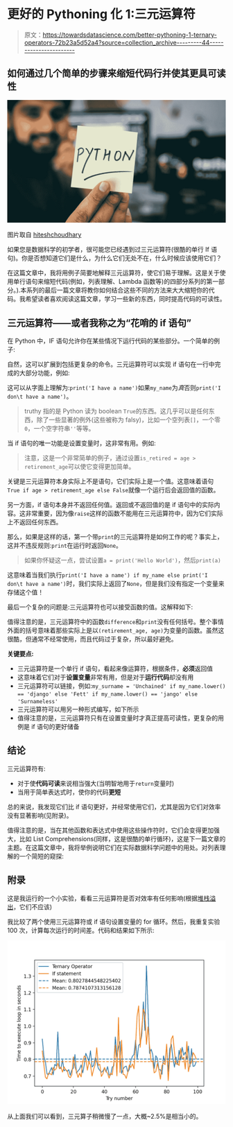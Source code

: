 # 更好的 Pythoning 化 1:三元运算符

> 原文：<https://towardsdatascience.com/better-pythoning-1-ternary-operators-72b23a5d52a4?source=collection_archive---------44----------------------->

## 如何通过几个简单的步骤来缩短代码行并使其更具可读性

![](img/d0a2167bad247a7baab2a54f4fc2b563.png)

图片取自 [hiteshchoudhary](https://unsplash.com/photos/D9Zow2REm8U#:~:text=Choudhary-,%40hiteshchoudhary,-Download)

如果您是数据科学的初学者，很可能您已经遇到过三元运算符(很酷的单行 If 语句)。你是否想知道它们是什么，为什么它们无处不在，什么时候应该使用它们？

在这篇文章中，我将用例子简要地解释三元运算符，使它们易于理解。这是关于使用单行语句来缩短代码(例如，列表理解、Lambda 函数等)的四部分系列的第一部分。).本系列的最后一篇文章将教你如何结合这些不同的方法来大大缩短你的代码。我希望读者喜欢阅读这篇文章，学习一些新的东西，同时提高代码的可读性。

## 三元运算符——或者我称之为“花哨的 if 语句”

在 Python 中，IF 语句允许你在某些情况下运行代码的某些部分。一个简单的例子:

自然，这可以扩展到包括更复杂的命令。三元运算符可以实现 if 语句在一行中完成的大部分功能，例如:

这可以从字面上理解为:`print('I have a name')`如果`my_name`为*真*否则`print('I don\t have a name')`。

> truthy 指的是 Python 读为 boolean `True`的东西。这几乎可以是任何东西，除了一些显著的例外(这些被称为 falsy)，比如一个空列表`[]`，一个零`0`，一个空字符串`''`等等。

当 if 语句的唯一功能是设置变量时，这非常有用。例如:

> 注意，这是一个非常简单的例子，通过设置`is_retired = age > retirement_age`可以使它变得更加简单。

关键是三元运算符本身实际上不是语句，它们实际上是一个值。这意味着语句`True if age > retirement_age else False`就像一个运行后会返回值的函数。

另一方面，if 语句本身并不返回任何值。返回或不返回值的是 if 语句中的实际内容。这非常重要，因为像`raise`这样的函数不能用在三元运算符中，因为它们实际上不返回任何东西。

那么，如果是这样的话，第一个带`print`的三元运算符是如何工作的呢？事实上，这并不违反规则:`print`在运行时返回`None`。

> 如果你怀疑这一点，尝试设置`a = print('Hello World')`，然后`print(a)`

这意味着当我们执行`print('I have a name') if my_name else print('I don\t have a name')`时，我们实际上返回了`None`，但是我们没有指定一个变量来存储这个值！

最后一个复杂的问题是:三元运算符也可以接受函数的值。这解释如下:

值得注意的是，三元运算符中的函数`difference`和`print`没有任何括号。整个事情外面的括号意味着那些实际上是以`(retirement_age, age)`为变量的函数。虽然这很酷，但通常不经常使用，而且代码过于复杂，所以最好避免。

**关键要点:**

*   三元运算符是一个单行 if 语句，看起来像运算符，根据条件，**必须**返回值
*   这意味着它们对于**设置变量**非常有用，但是对于**运行代码**却没有用
*   三元运算符可以链接，例如:`my_surname = 'Unchained' if my_name.lower() == 'django' else 'Fett' if my_name.lower() == 'jango' else 'Surnameless'`
*   三元运算符可以用另一种形式编写，如下所示
*   值得注意的是，三元运算符只有在设置变量时才真正提高可读性，更复杂的用例是 if 语句的更好储备

## 结论

三元运算符有:

*   对于使**代码可读**来说相当强大(当明智地用于`return`变量时)
*   当用于简单表达式时，使你的代码**更短**

总的来说，我发现它们比 if 语句更好，并经常使用它们，尤其是因为它们对效率没有显著影响(见附录)。

值得注意的是，当在其他函数和表达式中使用这些操作符时，它们会变得更加强大，比如 List Comprehensions(同样，这是很酷的单行循环)，这是下一篇文章的主题。在这篇文章中，我将举例说明它们在实际数据科学问题中的用处。对列表理解的一个简短的窥探:

## 附录

这是我运行的一个小实验，看看三元运算符是否对效率有任何影响(根据[堆栈溢出](https://stackoverflow.com/questions/34599754/what-is-the-performance-cost-of-ternary-operator)，它们不应该)

我比较了两个使用三元运算符或 if 语句设置变量的 for 循环。然后，我重复实验 100 次，计算每次运行的时间差。代码和结果如下所示:

![](img/aa192b5be84d52104eef5c4bf934fb72.png)

从上面我们可以看到，三元算子稍微慢了一点，大概~2.5%是相当小的。